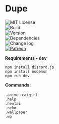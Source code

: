 # Dupe  
  
![MIT License](https://moyshik7.github.io/dis/license.svg)  
![Build](https://moyshik7.github.io/dis/build.svg)  
![Version](https://moyshik7.github.io/dis/version.svg)  
![Dependencies](https://moyshik7.github.io/dis/dependency.svg)  
![Change log](https://moyshik7.github.io/dis/changelog.svg)  
[![Patreon](https://moyshik7.github.io/dis/patreon.svg)](https://www.patreon.com/plubin)  
  
  
  
**Requirements - dev**  
```
npm install discord.js
npm install nodemon
npm run dev
```
**Commands:**  
  
`.anime` 
`.catgirl`   
`.help`  
`.hentai`  
`.neko`  
`.wallpaper`  
`.wp`  